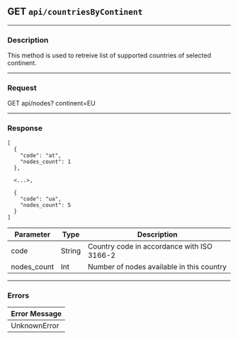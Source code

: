 ## GET `api/countriesByContinent`

---

### Description

This method is used to retreive list of supported countries of selected continent.

---

### Request

GET api/nodes?
    continent=EU

---

### Response

```
[
  {
    "code": "at",
    "nodes_count": 1
  },
  
  <...>,
  
  {
    "code": "ua",
    "nodes_count": 5
  }
]
```

| Parameter   | Type        | Description                                    |
|-------------|-------------|------------------------------------------------|
| code        | String      | Country code in accordance with ISO 3166-2     |
| nodes_count | Int         | Number of nodes available in this country      |

---

### Errors

| Error Message                   |
|---------------------------------|
| UnknownError                    |
